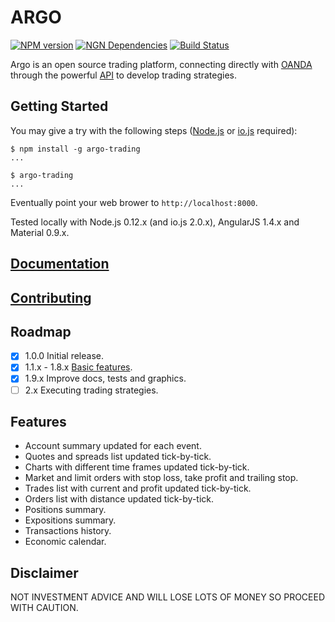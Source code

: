 # ARGO

[![NPM version](https://badge.fury.io/js/argo-trading.png)](http://badge.fury.io/js/argo-trading)
[![NGN Dependencies](https://david-dm.org/albertosantini/argo.png)](https://david-dm.org/albertosantini/argo)
[![Build Status](https://travis-ci.org/albertosantini/argo.png)](https://travis-ci.org/albertosantini/argo)

Argo is an open source trading platform, connecting directly with [OANDA][]
through the powerful [API][] to develop trading strategies.

## Getting Started

You may give a try with the following steps ([Node.js](https://nodejs.org/) or [io.js](https://iojs.org/)
required):

```
$ npm install -g argo-trading
...

$ argo-trading
...
```
Eventually point your web brower to `http://localhost:8000`.

Tested locally with Node.js 0.12.x (and io.js 2.0.x), AngularJS 1.4.x and Material 0.9.x.

## [Documentation](docs/)

## [Contributing](CONTRIBUTING.md)

## Roadmap

- [X] 1.0.0 Initial release.
- [X] 1.1.x - 1.8.x [Basic features](docs/views).
- [X] 1.9.x Improve docs, tests and graphics.
- [ ] 2.x Executing trading strategies.

## Features

- Account summary updated for each event.
- Quotes and spreads list updated tick-by-tick.
- Charts with different time frames updated tick-by-tick.
- Market and limit orders with stop loss, take profit and trailing stop.
- Trades list with current and profit updated tick-by-tick.
- Orders list with distance updated tick-by-tick.
- Positions summary.
- Expositions summary.
- Transactions history.
- Economic calendar.

## Disclaimer

NOT INVESTMENT ADVICE AND WILL LOSE LOTS OF MONEY SO PROCEED WITH CAUTION.


[OANDA]: http://fxtrade.oanda.co.uk/
[API]: http://developer.oanda.com/
